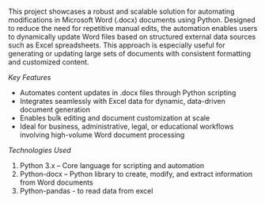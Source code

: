 This project showcases a robust and scalable solution for automating modifications in Microsoft Word (.docx) documents using Python.
Designed to reduce the need for repetitive manual edits, the automation enables users to dynamically update Word files based on structured external data sources such as Excel spreadsheets. 
This approach is especially useful for generating or updating large sets of documents with consistent formatting and customized content.

*Key Features*
- Automates content updates in .docx files through Python scripting
- Integrates seamlessly with Excel data for dynamic, data-driven document generation
- Enables bulk editing and document customization at scale
- Ideal for business, administrative, legal, or educational workflows involving high-volume Word document processing

*Technologies Used*
1) Python 3.x – Core language for scripting and automation
2) Python-docx – Python library to create, modify, and extract information from Word documents
3) Python-pandas - to read data from excel
